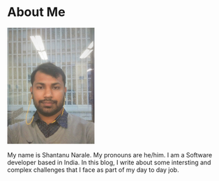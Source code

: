 # About Me

<img src="./snip/Linkedin_final.png" alt="Shantanu Narale" width="200" height="">

My name is Shantanu Narale. My pronouns are he/him. I am a Software developer based in India. In this blog, I write about some intersting and complex challenges that I face as part of my day to day job.
